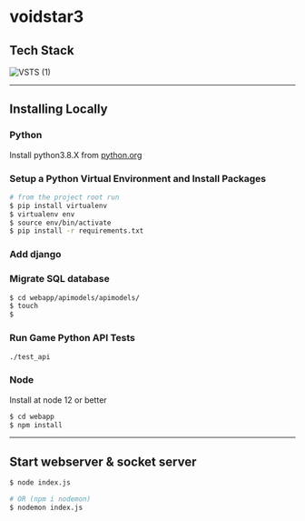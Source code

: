 # voidstar3

## Tech Stack

![VSTS (1)](https://user-images.githubusercontent.com/20848221/141389162-c5eafebc-eac0-47b1-a110-c0262ff9d8e4.jpg)

<hr>

## Installing Locally


### Python

Install python3.8.X from <a href="https://www.python.org" target="_blank">python.org</a>


### Setup a Python Virtual Environment and Install Packages
```bash
# from the project root run
$ pip install virtualenv
$ virtualenv env
$ source env/bin/activate
$ pip install -r requirements.txt
```

### Add django


### Migrate SQL database
```bash
$ cd webapp/apimodels/apimodels/
$ touch
$

```

### Run Game Python API Tests
```bash
./test_api
```


### Node

Install at node 12 or better

```bash
$ cd webapp
$ npm install
```

<hr>

## Start webserver & socket server

```bash
$ node index.js

# OR (npm i nodemon)
$ nodemon index.js
```

